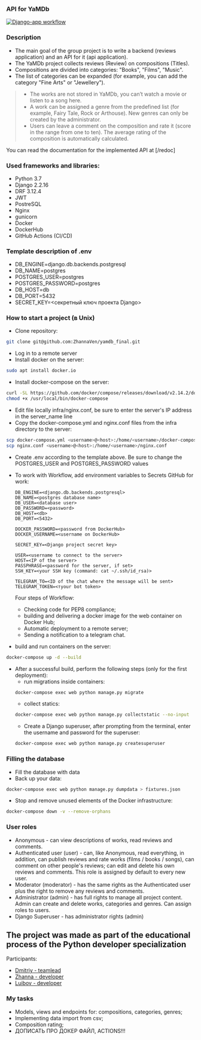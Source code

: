 ### API for YaMDb
[![Django-app workflow](https://github.com/zhannaven/yamdb_final/actions/workflows/yamdb_workflow.yml/badge.svg?branch=master)](https://github.com/zhannaven/yamdb_final/actions/workflows/yamdb_workflow.yml)
### Description
 - The main goal of the group project is to write a backend (reviews application) and an API for it (api application).
 - The YaMDb project collects reviews (Review) on compositions (Titles).
  - Compositions are divided into categories: "Books", "Films", "Music".
 - The list of categories can be expanded (for example, you can add the category "Fine Arts" or "Jewellery").
> - The works are not stored in YaMDb, you can’t watch a movie or listen to a song here.
> - A work can be assigned a genre from the predefined list (for example, Fairy Tale, Rock or Arthouse). New genres can only be created by the administrator.
> - Users can leave a comment on the composition and rate it (score in the range from one to ten). The average rating of the composition is automatically calculated.

You can read the documentation for the implemented API at [/redoc]

### Used frameworks and libraries:
- Python 3.7
- Django 2.2.16
- DRF 3.12.4
- JWT
- PostreSQL
- Nginx
- gunicorn
- Docker
- DockerHub
- GitHub Actions (CI/CD)

### Template description of .env
 - DB_ENGINE=django.db.backends.postgresql
 - DB_NAME=postgres
 - POSTGRES_USER=postgres
 - POSTGRES_PASSWORD=postgres
 - DB_HOST=db
 - DB_PORT=5432
 - SECRET_KEY=<секретный ключ проекта Django>

### How to start a project (в Unix) 
- Clone repository:

```bash
git clone git@github.com:ZhannaVen/yamdb_final.git
```
- Log in to a remote server
- Install docker on the server:
```bash
sudo apt install docker.io 
```
- Install docker-compose on the server:
```bash
curl -SL https://github.com/docker/compose/releases/download/v2.14.2/docker-compose-linux-x86_64 -o /usr/local/bin/docker-compose
chmod +x /usr/local/bin/docker-compose
```
- Edit file locally infra/nginx.conf, be sure to enter the server's IP address in the server_name line
- Copy the docker-compose.yml and nginx.conf files from the infra directory to the server:
```bash
scp docker-compose.yml <username>@<host>:/home/<username>/docker-compose.yml
scp nginx.conf <username>@<host>:/home/<username>/nginx.conf
```
- Create .env according to the template above. Be sure to change the POSTGRES_USER and POSTGRES_PASSWORD values
- To work with Workflow, add environment variables to Secrets GitHub for work:
    ```
    DB_ENGINE=<django.db.backends.postgresql>
    DB_NAME=<postgres database name>
    DB_USER=<database user>
    DB_PASSWORD=<password>
    DB_HOST=<db>
    DB_PORT=<5432>
    
    DOCKER_PASSWORD=<password from DockerHub>
    DOCKER_USERNAME=<username on DockerHub>
    
    SECRET_KEY=<Django project secret key>

    USER=<username to connect to the server>
    HOST=<IP of the server>
    PASSPHRASE=<password for the server, if set>
    SSH_KEY=<your SSH key (command: cat ~/.ssh/id_rsa)>

    TELEGRAM_TO=<ID of the chat where the message will be sent>
    TELEGRAM_TOKEN=<тyour bot token>
    ```
    Four steps of Workflow:
     - Checking code for PEP8 compliance;
     - building and delivering a docker image for the web container on Docker Hub;
     - Automatic deployment to a remote server;
     - Sending a notification to a telegram chat.

- build and run containers on the server:
```bash
docker-compose up -d --build
```
- After a successful build, perform the following steps (only for the first deployment):
    * run migrations inside containers:
    ```bash
    docker-compose exec web python manage.py migrate
    ```
    * collect statics:
    ```bash
    docker-compose exec web python manage.py collectstatic --no-input
    ```  
    * Create a Django superuser, after prompting from the terminal, enter the username and password for the superuser:
    ```bash
    docker-compose exec web python manage.py createsuperuser
    ```

### Filling the database
- Fill the database with data
- Back up your data:
```bash
docker-compose exec web python manage.py dumpdata > fixtures.json
```
- Stop and remove unused elements of the Docker infrastructure:
```bash
docker-compose down -v --remove-orphans
```

### User roles

- Anonymous - can view descriptions of works, read reviews and comments.
- Authenticated user (user) - can, like Anonymous, read everything, in addition, can publish reviews and rate works (films / books / songs), can comment on other people's reviews; can edit and delete his own reviews and comments. This role is assigned by default to every new user.
- Moderator (moderator) - has the same rights as the Authenticated user plus the right to remove any reviews and comments.
- Administrator (admin) - has full rights to manage all project content. Admin can create and delete works, categories and genres. Can assign roles to users.
- Django Superuser - has administrator rights (admin)

## The project was made as part of the educational process of the Python developer specialization

Participants:
- [Dmitriy - teamlead](https://github.com/vdycoder)
- [Zhanna - developer](https://github.com/ZhannaVen)
- [Luibov - developer](https://github.com/Lakrica22)

### My tasks

- Models, views and endpoints for: compositions, categories, genres;
- Implementing data import from csv;
- Composition rating;
- ДОПИСАТЬ ПРО ДОКЕР ФАЙЛ, ACTIONS!!!